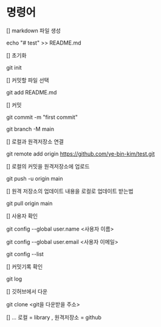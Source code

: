 # 명령어
[] markdown 파일 생성

 echo "# test" >> README.md

[] 초기화

 git init	

[] 커밋할 파일 선택

 git add README.md

[] 커밋

 git commit -m "first commit"

 git branch -M main

[] 로컬과 원격저장소 연결

 git remote add origin https://github.com/ye-bin-kim/test.git

[] 로컬의 커밋을 원격저장소에 업로드

 git push -u origin main

[] 원격 저장소의 업데이트 내용을 로컬로 업데이트 받는법

 git pull origin main

[] 사용자 확인

 git config --global user.name <사용자 이름>

 git config --global user.email <사용자 이메일>

 git config --list

[] 커밋기록 확인 

 git log

[] 깃허브에서 다운

 git clone <git을 다운받을 주소>


[] ... 로컬 = library , 원격저장소 = github
